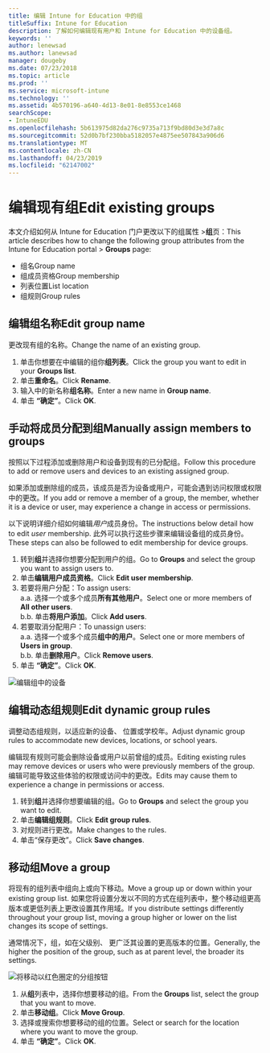 ```yaml
---
title: 编辑 Intune for Education 中的组
titleSuffix: Intune for Education
description: 了解如何编辑现有用户和 Intune for Education 中的设备组。
keywords: ''
author: lenewsad
ms.author: lanewsad
manager: dougeby
ms.date: 07/23/2018
ms.topic: article
ms.prod: ''
ms.service: microsoft-intune
ms.technology: ''
ms.assetid: 4b570196-a640-4d13-8e01-8e8553ce1468
searchScope:
- IntuneEDU
ms.openlocfilehash: 5b613975d82da276c9735a713f9bd80d3e3d7a8c
ms.sourcegitcommit: 52d0b7bf230bba5182057e4875ee507843a906d6
ms.translationtype: MT
ms.contentlocale: zh-CN
ms.lasthandoff: 04/23/2019
ms.locfileid: "62147002"
---
```

# <a name="edit-existing-groups"></a><span data-ttu-id="c172a-103">编辑现有组</span><span class="sxs-lookup"><span data-stu-id="c172a-103">Edit existing groups</span></span>

<span data-ttu-id="c172a-104">本文介绍如何从 Intune for Education 门户更改以下的组属性 >**组**页：</span><span class="sxs-lookup"><span data-stu-id="c172a-104">This article describes how to change the following group attributes from the Intune for Education portal > **Groups** page:</span></span>

* <span data-ttu-id="c172a-105">组名</span><span class="sxs-lookup"><span data-stu-id="c172a-105">Group name</span></span>
* <span data-ttu-id="c172a-106">组成员资格</span><span class="sxs-lookup"><span data-stu-id="c172a-106">Group membership</span></span>
* <span data-ttu-id="c172a-107">列表位置</span><span class="sxs-lookup"><span data-stu-id="c172a-107">List location</span></span>
* <span data-ttu-id="c172a-108">组规则</span><span class="sxs-lookup"><span data-stu-id="c172a-108">Group rules</span></span> 

## <a name="edit-group-name"></a><span data-ttu-id="c172a-109">编辑组名称</span><span class="sxs-lookup"><span data-stu-id="c172a-109">Edit group name</span></span>   
<span data-ttu-id="c172a-110">更改现有组的名称。</span><span class="sxs-lookup"><span data-stu-id="c172a-110">Change the name of an existing group.</span></span>
1. <span data-ttu-id="c172a-111">单击你想要在中编辑的组你**组列表**。</span><span class="sxs-lookup"><span data-stu-id="c172a-111">Click the group you want to edit in your **Groups list**.</span></span>
2. <span data-ttu-id="c172a-112">单击**重命名**。</span><span class="sxs-lookup"><span data-stu-id="c172a-112">Click **Rename**.</span></span>
3. <span data-ttu-id="c172a-113">输入中的新名称**组名称**。</span><span class="sxs-lookup"><span data-stu-id="c172a-113">Enter a new name in **Group name**.</span></span>
4. <span data-ttu-id="c172a-114">单击 **“确定”**。</span><span class="sxs-lookup"><span data-stu-id="c172a-114">Click **OK**.</span></span>

## <a name="manually-assign-members-to-groups"></a><span data-ttu-id="c172a-115">手动将成员分配到组</span><span class="sxs-lookup"><span data-stu-id="c172a-115">Manually assign members to groups</span></span> 
<span data-ttu-id="c172a-116">按照以下过程添加或删除用户和设备到现有的已分配组。</span><span class="sxs-lookup"><span data-stu-id="c172a-116">Follow this procedure to add or remove users and devices to an existing assigned group.</span></span>

<span data-ttu-id="c172a-117">如果添加或删除组的成员，该成员是否为设备或用户，可能会遇到访问权限或权限中的更改。</span><span class="sxs-lookup"><span data-stu-id="c172a-117">If you add or remove a member of a group, the member, whether it is a device or user, may experience a change in access or permissions.</span></span>

<span data-ttu-id="c172a-118">以下说明详细介绍如何编辑*用户*成员身份。</span><span class="sxs-lookup"><span data-stu-id="c172a-118">The instructions below detail how to edit *user* membership.</span></span> <span data-ttu-id="c172a-119">此外可以执行这些步骤来编辑设备组的成员身份。</span><span class="sxs-lookup"><span data-stu-id="c172a-119">These steps can also be followed to edit membership for device groups.</span></span>

1. <span data-ttu-id="c172a-120">转到**组**并选择你想要分配到用户的组。</span><span class="sxs-lookup"><span data-stu-id="c172a-120">Go to **Groups** and select the group you want to assign users to.</span></span> 
2. <span data-ttu-id="c172a-121">单击**编辑用户成员资格**。</span><span class="sxs-lookup"><span data-stu-id="c172a-121">Click **Edit user membership**.</span></span>
3. <span data-ttu-id="c172a-122">若要将用户分配：</span><span class="sxs-lookup"><span data-stu-id="c172a-122">To assign users:</span></span>  
    <span data-ttu-id="c172a-123">a.</span><span class="sxs-lookup"><span data-stu-id="c172a-123">a.</span></span> <span data-ttu-id="c172a-124">选择一个或多个成员**所有其他用户**。</span><span class="sxs-lookup"><span data-stu-id="c172a-124">Select one or more members of **All other users**.</span></span>  
    <span data-ttu-id="c172a-125">b.</span><span class="sxs-lookup"><span data-stu-id="c172a-125">b.</span></span> <span data-ttu-id="c172a-126">单击**将用户添加**。</span><span class="sxs-lookup"><span data-stu-id="c172a-126">Click **Add users**.</span></span>  
4. <span data-ttu-id="c172a-127">若要取消分配用户：</span><span class="sxs-lookup"><span data-stu-id="c172a-127">To unassign users:</span></span>    
    <span data-ttu-id="c172a-128">a.</span><span class="sxs-lookup"><span data-stu-id="c172a-128">a.</span></span> <span data-ttu-id="c172a-129">选择一个或多个成员**组中的用户**。</span><span class="sxs-lookup"><span data-stu-id="c172a-129">Select one or more members of **Users in group**.</span></span>  
    <span data-ttu-id="c172a-130">b.</span><span class="sxs-lookup"><span data-stu-id="c172a-130">b.</span></span> <span data-ttu-id="c172a-131">单击**删除用户**。</span><span class="sxs-lookup"><span data-stu-id="c172a-131">Click **Remove users**.</span></span>
5. <span data-ttu-id="c172a-132">单击 **“确定”**。</span><span class="sxs-lookup"><span data-stu-id="c172a-132">Click **OK**.</span></span>

![编辑组中的设备](./media/groups-008-edit-group-membership.png)


## <a name="edit-dynamic-group-rules"></a><span data-ttu-id="c172a-134">编辑动态组规则</span><span class="sxs-lookup"><span data-stu-id="c172a-134">Edit dynamic group rules</span></span>  
<span data-ttu-id="c172a-135">调整动态组规则，以适应新的设备、 位置或学校年。</span><span class="sxs-lookup"><span data-stu-id="c172a-135">Adjust dynamic group rules to accommodate new devices, locations, or school years.</span></span>

<span data-ttu-id="c172a-136">编辑现有规则可能会删除设备或用户以前曾组的成员。</span><span class="sxs-lookup"><span data-stu-id="c172a-136">Editing existing rules may remove devices or users who were previously members of the group.</span></span> <span data-ttu-id="c172a-137">编辑可能导致这些体验的权限或访问中的更改。</span><span class="sxs-lookup"><span data-stu-id="c172a-137">Edits may cause them to experience a change in permissions or access.</span></span> 

1. <span data-ttu-id="c172a-138">转到**组**并选择你想要编辑的组。</span><span class="sxs-lookup"><span data-stu-id="c172a-138">Go to **Groups** and select the group you want to edit.</span></span>
2. <span data-ttu-id="c172a-139">单击**编辑组规则**。</span><span class="sxs-lookup"><span data-stu-id="c172a-139">Click **Edit group rules**.</span></span>
3. <span data-ttu-id="c172a-140">对规则进行更改。</span><span class="sxs-lookup"><span data-stu-id="c172a-140">Make changes to the rules.</span></span> 
4. <span data-ttu-id="c172a-141">单击“保存更改”。</span><span class="sxs-lookup"><span data-stu-id="c172a-141">Click **Save changes**.</span></span>  

## <a name="move-a-group"></a><span data-ttu-id="c172a-142">移动组</span><span class="sxs-lookup"><span data-stu-id="c172a-142">Move a group</span></span>  

<span data-ttu-id="c172a-143">将现有的组列表中组向上或向下移动。</span><span class="sxs-lookup"><span data-stu-id="c172a-143">Move a group up or down within your existing group list.</span></span> <span data-ttu-id="c172a-144">如果您将设置分发以不同的方式在组列表中，整个移动组更高版本或更低列表上更改设置其作用域。</span><span class="sxs-lookup"><span data-stu-id="c172a-144">If you distribute settings differently throughout your group list, moving a group higher or lower on the list changes its scope of settings.</span></span>

<span data-ttu-id="c172a-145">通常情况下，组，如在父级别、 更广泛其设置的更高版本的位置。</span><span class="sxs-lookup"><span data-stu-id="c172a-145">Generally, the higher the position of the group, such as at parent level, the broader its settings.</span></span>

  ![将移动以红色圈定的分组按钮](./media/groups-010-move-groups.png)

1. <span data-ttu-id="c172a-147">从**组**列表中，选择你想要移动的组。</span><span class="sxs-lookup"><span data-stu-id="c172a-147">From the **Groups** list, select the group that you want to move.</span></span>
3. <span data-ttu-id="c172a-148">单击**移动组**。</span><span class="sxs-lookup"><span data-stu-id="c172a-148">Click **Move Group**.</span></span>
4. <span data-ttu-id="c172a-149">选择或搜索你想要移动的组的位置。</span><span class="sxs-lookup"><span data-stu-id="c172a-149">Select or search for the location where you want to move the group.</span></span> 
5.  <span data-ttu-id="c172a-150">单击 **“确定”**。</span><span class="sxs-lookup"><span data-stu-id="c172a-150">Click **OK**.</span></span>  
